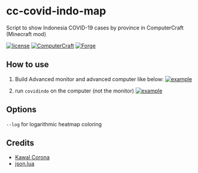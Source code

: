 # cc-covid-indo-map
Script to show Indonesia COVID-19 cases by province in ComputerCraft (Minecraft mod)

[![license](https://img.shields.io/static/v1?label=license&message=MIT&color=critical&style=flat-square)](https://opensource.org/licenses/MIT) [![ComputerCraft](https://img.shields.io/static/v1?label=ComputerCraft&message=1.86.2&color=green&style=flat-square)](https://github.com/SquidDev-CC/CC-Tweaked/releases/tag/v1.15.2-1.86.2) [![Forge](https://img.shields.io/static/v1?label=MCForge&message=31.1.0&color=DFA86A&style=flat-square&logo=Conda-Forge&labelColor=26303D)](http://files.minecraftforge.net/maven/net/minecraftforge/forge/index_1.15.2.html)

## How to use
1. Build Advanced monitor and advanced computer like below:
[![example](https://i.ibb.co/3BByxBs/2020-03-28-17-34-13.png)]()

2. run `covidindo` on the computer (not the monitor)
[![example](https://i.ibb.co/bWj3x24/2020-03-28-15-36-14.png)]()

## Options
`--log` for logarithmic heatmap coloring

## Credits
* [Kawal Corona](https://kawalcorona.com/)
* [json.lua](https://github.com/rxi/json.lua)
